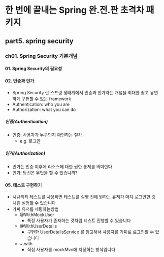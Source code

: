 # 한 번에 끝내는 Spring 완.전.판 초격차 패키지

## part5. spring security

### ch01. Spring Security 기본개념

#### 01. Spring Security의 필요성

#### 02. 인증과 인가

- Spring Security 란 스프링 생태계에서 인증과 인가라는 개념을 최대한 쉽고 유연하게 구현할 수 있는 framework
- Authentication: who you are
- Authorization: what you can do

##### 인증(Authentication)

- 인증: 사용자가 누구인지 확인하는 절차
  - e.g. 로그인

##### 인가(Authorization)

- 인가는 인증 이후에 리소스에 대한 권한 통제를 의미한다
- 인가: 당신은 무엇을 할 수 있습니까?

#### 05. 테스트 구현하기

- 시큐리티 테스트를 사용하면 테스트를 실행 전에 원하는 유저가 마치 로그인한 것 처럼 설정할 수 있습니다
- 가짜 유저를 세팅하는방법
  - @WithMockUser
    - 특정 사용자가 존재하는 것처럼 테스트 진행할 수 있습니다
  - @WithUserDetails
    - 구현한 UserDetailsService 를 참고해서 사용자를 가짜로 로그인할 수 있습니다
  - ~.with
    - 직접 사용자를 mockMvc에 지정하는 방식입니다
